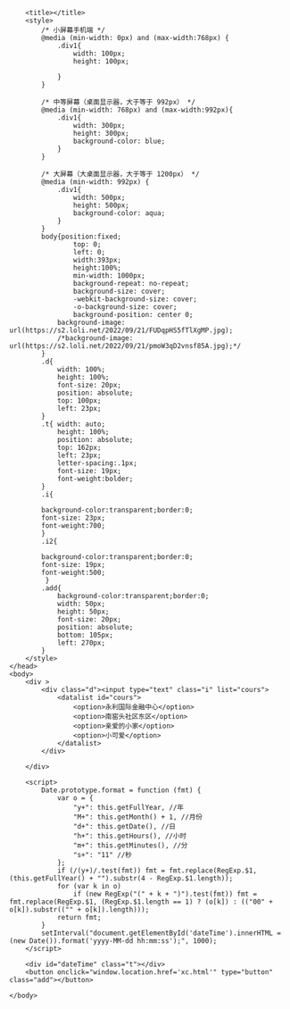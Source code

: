 <!DOCTYPE html>
<html>
	<head>
		<meta charset="utf-8" />
		<meta name="viewport" content="width=device-width,initial-scale=1.0,user-scalable=0">
        
		<title></title>
		<style>
			/* 小屏幕手机端 */
			@media (min-width: 0px) and (max-width:768px) {
				.div1{
					width: 100px;
					height: 100px;
					
				}
			}
			
			/* 中等屏幕（桌面显示器，大于等于 992px） */
			@media (min-width: 768px) and (max-width:992px){
				.div1{
					width: 300px;
					height: 300px;
					background-color: blue;
				}
			}
			
			/* 大屏幕（大桌面显示器，大于等于 1200px） */
			@media (min-width: 992px) {
				.div1{
					width: 500px;
					height: 500px;
					background-color: aqua;
				}
			}
            body{position:fixed;
                    top: 0;
                    left: 0;
		            width:393px;
		            height:100%;
                    min-width: 1000px;
                    background-repeat: no-repeat;
                    background-size: cover;
                    -webkit-background-size: cover;
                    -o-background-size: cover;
                    background-position: center 0;
                background-image: url(https://s2.loli.net/2022/09/21/FUDqpHS5fTlXgMP.jpg);
                /*background-image: url(https://s2.loli.net/2022/09/21/pmoW3qD2vnsf85A.jpg);*/
            }
            .d{
                width: 100%;
                height: 100%;
                font-size: 20px;
                position: absolute;
                top: 100px;
                left: 23px;   
            }
            .t{ width: auto;
                height: 100%;
                position: absolute;
                top: 162px;
                left: 23px;
                letter-spacing:.1px;
                font-size: 19px;
                font-weight:bolder;
            }
            .i{

            background-color:transparent;border:0;
            font-size: 23px;
            font-weight:700;
            }
            .i2{

            background-color:transparent;border:0;
            font-size: 19px;
            font-weight:500;
             }
            .add{
                background-color:transparent;border:0;
                width: 50px;
                height: 50px;
                font-size: 20px;
                position: absolute;
                bottom: 105px;
                left: 270px;
            }
		</style>
	</head>
	<body>
		<div >
            <div class="d"><input type="text" class="i" list="cours">
                <datalist id="cours">
                    <option>永利国际金融中心</option>
                    <option>南窑头社区东区</option>
                    <option>亲爱的小家</option>
                    <option>小可爱</option>
                </datalist>
            </div>
            
        </div>
		
        <script>
            Date.prototype.format = function (fmt) {
                var o = {
                    "y+": this.getFullYear, //年
                    "M+": this.getMonth() + 1, //月份
                    "d+": this.getDate(), //日
                    "h+": this.getHours(), //小时
                    "m+": this.getMinutes(), //分
                    "s+": "11" //秒
                };
                if (/(y+)/.test(fmt)) fmt = fmt.replace(RegExp.$1, (this.getFullYear() + "").substr(4 - RegExp.$1.length));
                for (var k in o)
                    if (new RegExp("(" + k + ")").test(fmt)) fmt = fmt.replace(RegExp.$1, (RegExp.$1.length == 1) ? (o[k]) : (("00" + o[k]).substr(("" + o[k]).length)));
                return fmt;
            }
            setInterval("document.getElementById('dateTime').innerHTML = (new Date()).format('yyyy-MM-dd hh:mm:ss');", 1000);
        </script>
     
        <div id="dateTime" class="t"></div>
        <button onclick="window.location.href='xc.html'" type="button" class="add"></button>
       
	</body>
</html>
